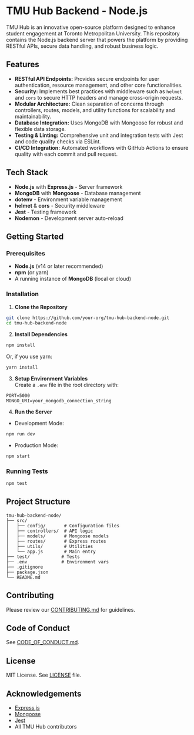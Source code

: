# TMU Hub Backend - Node.js

TMU Hub is an innovative open-source platform designed to enhance student engagement at Toronto Metropolitan University. This repository contains the Node.js backend server that powers the platform by providing RESTful APIs, secure data handling, and robust business logic.

## Features

- **RESTful API Endpoints:** Provides secure endpoints for user authentication, resource management, and other core functionalities.
- **Security:** Implements best practices with middleware such as `helmet` and `cors` to secure HTTP headers and manage cross-origin requests.
- **Modular Architecture:** Clean separation of concerns through controllers, routes, models, and utility functions for scalability and maintainability.
- **Database Integration:** Uses MongoDB with Mongoose for robust and flexible data storage.
- **Testing & Linting:** Comprehensive unit and integration tests with Jest and code quality checks via ESLint.
- **CI/CD Integration:** Automated workflows with GitHub Actions to ensure quality with each commit and pull request.

## Tech Stack

- **Node.js** with **Express.js** - Server framework
- **MongoDB** with **Mongoose** - Database management
- **dotenv** - Environment variable management
- **helmet** & **cors** - Security middleware
- **Jest** - Testing framework
- **Nodemon** - Development server auto-reload

## Getting Started

### Prerequisites

- **Node.js** (v14 or later recommended)
- **npm** (or yarn)
- A running instance of **MongoDB** (local or cloud)

### Installation

1. **Clone the Repository**
```bash
git clone https://github.com/your-org/tmu-hub-backend-node.git
cd tmu-hub-backend-node
```

2. **Install Dependencies**
```bash
npm install
```
Or, if you use yarn:
```bash
yarn install
```

3. **Setup Environment Variables**  
Create a `.env` file in the root directory with:
```env
PORT=5000
MONGO_URI=your_mongodb_connection_string
```

4. **Run the Server**
- Development Mode:
```bash
npm run dev
```
- Production Mode:
```bash
npm start
```

### Running Tests

```bash
npm test
```

## Project Structure

```
tmu-hub-backend-node/
├── src/
│   ├── config/       # Configuration files
│   ├── controllers/  # API logic
│   ├── models/       # Mongoose models
│   ├── routes/       # Express routes
│   ├── utils/        # Utilities
│   └── app.js        # Main entry
├── test/            # Tests
├── .env             # Environment vars
├── .gitignore
├── package.json
└── README.md
```

## Contributing

Please review our [CONTRIBUTING.md](CONTRIBUTING.md) for guidelines.

## Code of Conduct

See [CODE_OF_CONDUCT.md](CODE_OF_CONDUCT.md).

## License

MIT License. See [LICENSE](LICENSE) file.

## Acknowledgements

- [Express.js](https://expressjs.com/)
- [Mongoose](https://mongoosejs.com/)
- [Jest](https://jestjs.io/)
- All TMU Hub contributors
